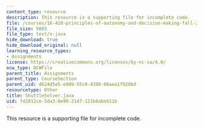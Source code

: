 ```yaml
---
content_type: resource
description: This resource is a supporting file for incomplete code.
file: /courses/16-410-principles-of-autonomy-and-decision-making-fall-2010/f42812ce5da30e902147121b6abeb11b_ShuttleSolver.java
file_size: 5603
file_type: text/x-java
hide_download: true
hide_download_original: null
learning_resource_types:
- Assignments
license: https://creativecommons.org/licenses/by-nc-sa/4.0/
ocw_type: OCWFile
parent_title: Assignments
parent_type: CourseSection
parent_uid: d624d5e5-e809-55c9-4390-06aea1f928bd
resourcetype: Other
title: ShuttleSolver.java
uid: f42812ce-5da3-0e90-2147-121b6abeb11b
---
```

This resource is a supporting file for incomplete code.